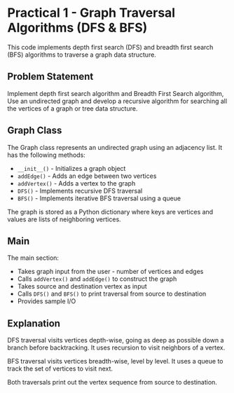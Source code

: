 # Practical 1 - Graph Traversal Algorithms (DFS & BFS)

This code implements depth first search (DFS) and breadth first search (BFS) algorithms to traverse a graph data structure.

## Problem Statement

Implement depth first search algorithm and Breadth First Search algorithm, Use an undirected graph and develop a recursive algorithm for searching all the vertices of a graph or tree data structure.

## Graph Class

The Graph class represents an undirected graph using an adjacency list. It has the following methods:

- `__init__()` - Initializes a graph object
- `addEdge()` - Adds an edge between two vertices
- `addVertex()` - Adds a vertex to the graph
- `DFS()` - Implements recursive DFS traversal
- `BFS()` - Implements iterative BFS traversal using a queue

The graph is stored as a Python dictionary where keys are vertices and values are lists of neighboring vertices.

## Main

The main section:

- Takes graph input from the user - number of vertices and edges
- Calls `addVertex()` and `addEdge()` to construct the graph
- Takes source and destination vertex as input
- Calls `DFS()` and `BFS()` to print traversal from source to destination
- Provides sample I/O

## Explanation

DFS traversal visits vertices depth-wise, going as deep as possible down a branch before backtracking. It uses recursion to visit neighbors of a vertex.

BFS traversal visits vertices breadth-wise, level by level. It uses a queue to track the set of vertices to visit next.

Both traversals print out the vertex sequence from source to destination.
